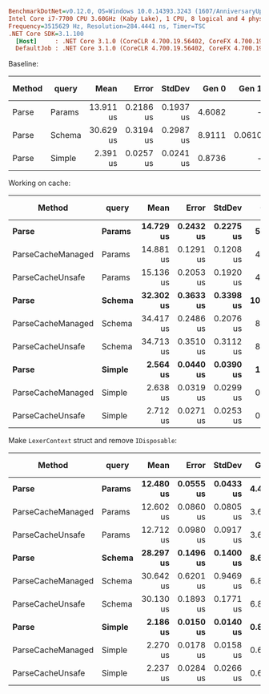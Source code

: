 ``` ini

BenchmarkDotNet=v0.12.0, OS=Windows 10.0.14393.3243 (1607/AnniversaryUpdate/Redstone1)
Intel Core i7-7700 CPU 3.60GHz (Kaby Lake), 1 CPU, 8 logical and 4 physical cores
Frequency=3515629 Hz, Resolution=284.4441 ns, Timer=TSC
.NET Core SDK=3.1.100
  [Host]     : .NET Core 3.1.0 (CoreCLR 4.700.19.56402, CoreFX 4.700.19.56404), X64 RyuJIT
  DefaultJob : .NET Core 3.1.0 (CoreCLR 4.700.19.56402, CoreFX 4.700.19.56404), X64 RyuJIT


```

Baseline:

| Method |  query |      Mean |     Error |    StdDev |  Gen 0 |  Gen 1 | Gen 2 | Allocated | Commit |
|------- |------- |----------:|----------:|----------:|-------:|-------:|------:|----------:|-------:|
|  Parse | Params | 13.911 us | 0.2186 us | 0.1937 us | 4.6082 |      - |     - |  18.85 KB | 710e1b7 |
|  Parse | Schema | 30.629 us | 0.3194 us | 0.2987 us | 8.9111 | 0.0610 |     - |  36.49 KB | 710e1b7 |
|  Parse | Simple |  2.391 us | 0.0257 us | 0.0241 us | 0.8736 |      - |     - |   3.58 KB | 710e1b7 |

Working on cache:

|            Method |  query |      Mean |     Error |    StdDev |   Gen 0 |  Gen 1 | Gen 2 | Allocated |
|------------------ |------- |----------:|----------:|----------:|--------:|-------:|------:|----------:|
|             **Parse** | **Params** | **14.729 us** | **0.2432 us** | **0.2275 us** |  **5.3711** | **0.0153** |     **-** |  **21.98 KB** |
| ParseCacheManaged | Params | 14.881 us | 0.1291 us | 0.1208 us |  4.6082 |      - |     - |  18.86 KB |
|  ParseCacheUnsafe | Params | 15.136 us | 0.2053 us | 0.1920 us |  4.6082 |      - |     - |  18.86 KB |
|             **Parse** | **Schema** | **32.302 us** | **0.3633 us** | **0.3398 us** | **10.1318** |      **-** |     **-** |  **41.52 KB** |
| ParseCacheManaged | Schema | 34.417 us | 0.2486 us | 0.2076 us |  8.3618 |      - |     - |  34.33 KB |
|  ParseCacheUnsafe | Schema | 34.713 us | 0.3510 us | 0.3112 us |  8.3618 |      - |     - |  34.33 KB |
|             **Parse** | **Simple** |  **2.564 us** | **0.0440 us** | **0.0390 us** |  **1.0109** |      **-** |     **-** |   **4.14 KB** |
| ParseCacheManaged | Simple |  2.638 us | 0.0319 us | 0.0299 us |  0.8392 |      - |     - |   3.44 KB |
|  ParseCacheUnsafe | Simple |  2.712 us | 0.0271 us | 0.0253 us |  0.8392 |      - |     - |   3.44 KB |

Make `LexerContext` struct and remove `IDisposable`:

|            Method |  query |      Mean |     Error |    StdDev |  Gen 0 |  Gen 1 | Gen 2 | Allocated |
|------------------ |------- |----------:|----------:|----------:|-------:|-------:|------:|----------:|
|             **Parse** | **Params** | **12.480 us** | **0.0555 us** | **0.0433 us** | **4.4098** |      **-** |     **-** |  **18.07 KB** |
| ParseCacheManaged | Params | 12.602 us | 0.0860 us | 0.0805 us | 3.6469 |      - |     - |  14.95 KB |
|  ParseCacheUnsafe | Params | 12.712 us | 0.0980 us | 0.0917 us | 3.6469 |      - |     - |  14.95 KB |
|             **Parse** | **Schema** | **28.297 us** | **0.1496 us** | **0.1400 us** | **8.6060** | **0.0305** |     **-** |  **35.23 KB** |
| ParseCacheManaged | Schema | 30.642 us | 0.6201 us | 0.9469 us | 6.8359 |      - |     - |  28.04 KB |
|  ParseCacheUnsafe | Schema | 30.130 us | 0.1893 us | 0.1771 us | 6.8359 |      - |     - |  28.04 KB |
|             **Parse** | **Simple** |  **2.186 us** | **0.0150 us** | **0.0140 us** | **0.8392** |      **-** |     **-** |   **3.44 KB** |
| ParseCacheManaged | Simple |  2.270 us | 0.0178 us | 0.0158 us | 0.6676 |      - |     - |   2.73 KB |
|  ParseCacheUnsafe | Simple |  2.237 us | 0.0284 us | 0.0266 us | 0.6676 |      - |     - |   2.73 KB |